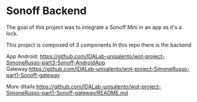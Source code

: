 # Sonoff Backend
The goal of this project was to integrate a Sonoff Mini in an app as it's a lock.

This project is composed of 3 components
In this repo there is the backend

App Android: https://github.com/IDALab-unisalento/wot-project-SimoneRusso-part3-Sonoff-AndroidApp
Gateway:https://github.com/IDALab-unisalento/wot-project-SimoneRusso-part1-Sonoff-gateway

More ditails:https://github.com/IDALab-unisalento/wot-project-SimoneRusso-part1-Sonoff-gateway/README.md

